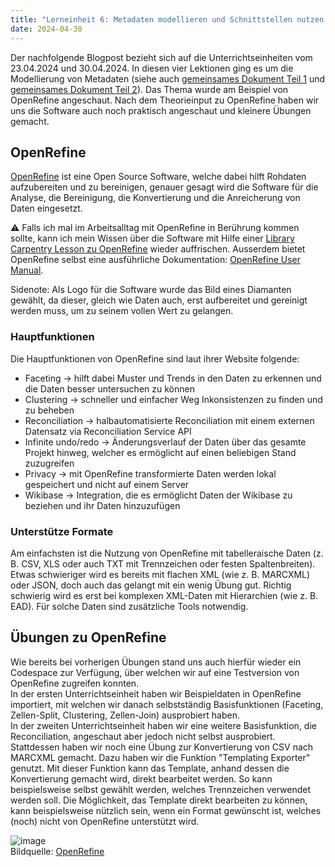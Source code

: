 ```yaml
---
title: "Lerneinheit 6: Metadaten modellieren und Schnittstellen nutzen 1/2"
date: 2024-04-30
---
```


Der nachfolgende Blogpost bezieht sich auf die Unterrichtseinheiten vom 23.04.2024 und 30.04.2024. In diesen vier Lektionen ging es um die Modellierung von Metadaten (siehe auch [gemeinsames Dokument Teil 1](https://pad.gwdg.de/NY1-soGUSsim-sttsoHNXw) und [gemeinsames Dokument Teil 2](https://pad.gwdg.de/GDKAQMKwT3u-VP6hZ6NtOA)). Das Thema wurde am Beispiel von OpenRefine angeschaut. Nach dem Theorieinput zu OpenRefine haben wir uns die Software auch noch praktisch angeschaut und kleinere Übungen gemacht.

## OpenRefine
[OpenRefine](https://openrefine.org/) ist eine Open Source Software, welche dabei hilft Rohdaten aufzubereiten und zu bereinigen, genauer gesagt wird die Software für die Analyse, die Bereinigung, die Konvertierung und die Anreicherung von Daten eingesetzt.

⚠️ Falls ich mal im Arbeitsalltag mit OpenRefine in Berührung kommen sollte, kann ich mein Wissen über die Software mit Hilfe einer [Library Carpentry Lesson zu OpenRefine](https://librarycarpentry.org/lc-open-refine/) wieder auffrischen. Ausserdem bietet OpenRefine selbst eine ausführliche Dokumentation: [OpenRefine User Manual](https://openrefine.org/docs).

Sidenote: Als Logo für die Software wurde das Bild eines Diamanten gewählt, da dieser, gleich wie Daten auch, erst aufbereitet und gereinigt werden muss, um zu seinem vollen Wert zu gelangen.

### Hauptfunktionen
Die Hauptfunktionen von OpenRefine sind laut ihrer Website folgende:
* Faceting -> hilft dabei Muster und Trends in den Daten zu erkennen und die Daten besser untersuchen zu können
* Clustering -> schneller und einfacher Weg Inkonsistenzen zu finden und zu beheben
* Reconciliation -> halbautomatisierte Reconciliation mit einem externen Datensatz via Reconciliation Service API
* Infinite undo/redo -> Änderungsverlauf der Daten über das gesamte Projekt hinweg, welcher es ermöglicht auf einen beliebigen Stand zuzugreifen
* Privacy -> mit OpenRefine transformierte Daten werden lokal gespeichert und nicht auf einem Server
* Wikibase -> Integration, die es ermöglicht Daten der Wikibase zu beziehen und ihr Daten hinzuzufügen

### Unterstütze Formate
Am einfachsten ist die Nutzung von OpenRefine mit tabelleraische Daten (z. B. CSV, XLS oder auch TXT mit Trennzeichen oder festen Spaltenbreiten). Etwas schwieriger wird es bereits mit flachen XML (wie z. B. MARCXML) oder JSON, doch auch das gelangt mit ein wenig Übung gut. Richtig schwierig wird es erst bei komplexen XML-Daten mit Hierarchien (wie z. B. EAD). Für solche Daten sind zusätzliche Tools notwendig.

## Übungen zu OpenRefine
Wie bereits bei vorherigen Übungen stand uns auch hierfür wieder ein Codespace zur Verfügung, über welchen wir auf eine Testversion von OpenRefine zugreifen konnten. <br>
In der ersten Unterrichtseinheit haben wir Beispieldaten in OpenRefine importiert, mit welchen wir danach selbstständig Basisfunktionen (Faceting, Zellen-Split, Clustering, Zellen-Join) ausprobiert haben. <br>
In der zweiten Unterrichtseinheit haben wir eine weitere Basisfunktion, die Reconciliation, angeschaut aber jedoch nicht selbst ausprobiert. Stattdessen haben wir noch eine Übung zur Konvertierung von CSV nach MARCXML gemacht. Dazu haben wir die Funktion "Templating Exporter" genutzt. Mit dieser Funktion kann das Template, anhand dessen die Konvertierung gemacht wird, direkt bearbeitet werden. So kann beispielsweise selbst gewählt werden, welches Trennzeichen verwendet werden soll. Die Möglichkeit, das Template direkt bearbeiten zu können, kann beispielsweise nützlich sein, wenn ein Format gewünscht ist, welches (noch) nicht von OpenRefine unterstützt wird.

![image](https://github.com/yara-wagner/lerntagebuch/assets/160014711/7c8ffb24-1037-4a27-98be-6c8a8626985d)
<br>Bildquelle: [OpenRefine](https://openrefine.org/docs/manual/exporting#templating-exporter)

